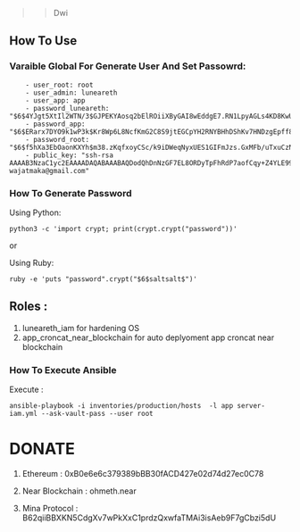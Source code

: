 >> Dwi
## How To Use


### Varaible  Global For Generate User And Set Passowrd:

```
    - user_root: root
    - user_admin: luneareth
    - user_app: app
    - password_luneareth: "$6$4YJgt5XtIl2WTN/3$GJPEKYAosq2bElROiiXByGAI8wEddgE7.RN1LpyAGLs4KD8KwU7S70wg2zbtENxak2T6CRdh9iySM..mzNX5a0"
    - password_app: "$6$ERarx7DYO9k1wP3k$Kr8Wp6L8NcfKmG2C8S9jtEGCpYH2RNYBHhDShKv7HNDzgEpff8voNoy6a.NQFJl7orfOIh11fFyk89HLbQHBu/"
    - password_root: "$6$f5hXa3EbOaonKXYh$m38.zKqfxoyCSc/k9iDWeqNyxUES1GIFmJzs.GxMFb/uTxuCzNNewlaXeV4SHPx1PneMo3sr.z1x.qQTYmngn."
    - public_key: "ssh-rsa AAAAB3NzaC1yc2EAAAADAQABAAABAQDodQhDnNzGF7EL8ORDyTpFhRdP7aofCqy+Z4YLE99onTK54GN59X07kzI/kpwH7zf5yMsaEwEqzZEDT8bW0c5pW0recah11dDOifWI355Z7Oy5sSKB7wZ+1QaKmFmL++8+Gh2P7GXyA009xP6EEDjLaRKudnVNJ79d6dEl0kAFJ5tan6oPtxZeLay8mJBOhMnMcVzWkCS+D/dFxmHBCWdDj9fD+cIZy9zYrw+KpMUozPEYMvvOcTcZFop8BU88MQ0IthNyUW9HtjcRtLSyw1FoS9wsZFFCMzB0lVuYfb119VJo5yarYITrg5ooGKyr0qxW+PhzFoWgQpXwFNPm7jVZ wajatmaka@gmail.com"
``` 

### How To Generate Password

Using Python:

```
python3 -c 'import crypt; print(crypt.crypt("password"))'
```

or 

Using Ruby:

```
ruby -e 'puts "password".crypt("$6$saltsalt$")'
```

## Roles :

1. luneareth_iam for hardening OS
2. app_croncat_near_blockchain for auto deplyoment app croncat near blockchain


### How To Execute Ansible

Execute :

```
ansible-playbook -i inventories/production/hosts  -l app server-iam.yml --ask-vault-pass --user root
```

# DONATE

1. Ethereum : 0xB0e6e6c379389bBB30fACD427e02d74d27ec0C78

2. Near Blockchain : ohmeth.near 

3. Mina Protocol : B62qiiBBXKN5CdgXv7wPkXxC1prdzQxwfaTMAi3isAeb9F7gCbzi5dU
